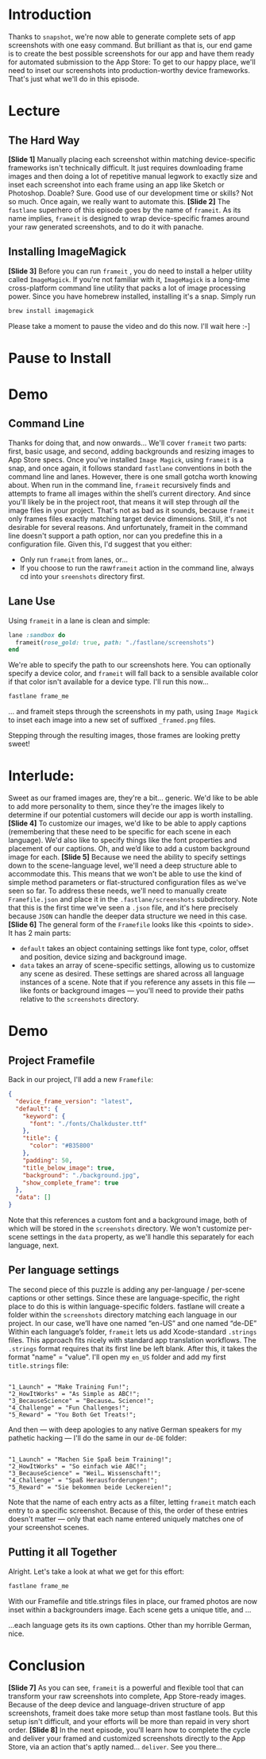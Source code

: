 # Introduction
Thanks to `snapshot`, we're now able to generate complete sets of app screenshots with one easy command. 
But brilliant as that is, our end game is to create the best possible screenshots for our app and have them ready for automated submission to the App Store: To get to our happy place, we'll need to inset our screenshots into production-worthy device frameworks. That's just what we'll do in this episode.
# Lecture
## The Hard Way
**[Slide 1]** 
Manually placing each screenshot within matching device-specific frameworks isn't technically difficult. It just requires downloading frame images and then doing a lot of repetitive manual legwork to exactly size and inset each screenshot into each frame using an app like Sketch or Photoshop. 
Doable? Sure. Good use of our development time or skills? Not so much. Once again, we really want to automate this.
**[Slide 2]**
The `fastlane` superhero of this episode goes by the name of `frameit`.  As its name implies, `frameit`  is designed to wrap device-specific frames around your raw generated screenshots, and to do it with panache.
## Installing ImageMagick
**[Slide 3]** 
Before you can run `frameit` , you do need to install a helper utility called `ImageMagick`. If you're not familiar with it, `ImageMagick` is a long-time cross-platform command line utility that packs a lot of image processing power. Since you have homebrew installed, installing it's a snap. Simply run 
```bash
brew install imagemagick
```
Please take a moment to pause the video and do this now.  I'll wait here :-]
# Pause to Install


# Demo
## Command Line
Thanks for doing that, and now onwards… 
We'll cover `frameit` two parts: first, basic usage, and second, adding backgrounds and resizing images to App Store specs.
Once you've installed `Image Magick`, using `frameit` is a snap, and once again, it follows standard `fastlane` conventions in both the command line and lanes.
However, there is one small gotcha worth knowing about. 
When run in the command line, `frameit` recursively finds and attempts to frame all images within the shell’s current directory.  And since you'll likely be in the project root, that means it will step through *all* the image files in your project. 
That's not as bad as it sounds, because `frameit` only frames files exactly matching target device dimensions. Still, it's not desirable for several reasons. And unfortunately, frameit in the command line doesn't support a path option, nor can you predefine this in a configuration file.
Given this, I'd suggest that you either:
- Only run `frameit` from lanes, or…
- If you choose to run  the raw`frameit` action in the command line, always cd into your `sreenshots` directory first.


## Lane Use
Using `frameit` in a lane is clean and simple:
```ruby
lane :sandbox do
  frameit(rose_gold: true, path: "./fastlane/screenshots")
end
```
We're able to specify the path to our screenshots here. You can optionally specify a device color, and `frameit` will fall back to a sensible available color if that color isn't available for a device type.
I'll run this now…
```bash
fastlane frame_me
```
… and frameit steps through the screenshots in my path, using `Image Magick` to inset each image into a new set of suffixed `_framed.png` files. 
<!-- Step through results in Mojave Gallery View -->
Stepping through the resulting images, those frames are looking pretty sweet!


# Interlude:
Sweet as our framed images are, they're a bit… generic. We'd like to be able to add more personality to them, since they're the images likely to determine if our potential customers will decide our app is worth installing.
**[Slide 4]**
To customize our images, we'd like to be able to apply captions (remembering that these need to be specific for each scene in each language). We'd also like to specify things like the font properties and placement of our captions. Oh, and we’d like to add a custom background image for each.
**[Slide 5]**
Because we need the ability to specify settings down to the scene-language level, we'll need a deep structure able to accommodate this. This means that we won't be able to use the kind of simple method parameters or flat-structured configuration files as we've seen so far.
To address these needs, we'll need to manually create  `Framefile.json` and place it in the `.fastlane/screenshots` subdirectory. 
Note that this is the first time we've seen a `.json` file, and it's here precisely because `JSON` can handle the deeper data structure we need in this case.
**[Slide 6]**
The general form of the `Framefile` looks like this \<points to side\>. It has 2 main parts:
<!-- Editor: Please click twice to reveal captions matching these 2 points. -->
- `default` takes an object containing settings like font type, color, offset and position, device sizing and background image.
-  `data` takes an array of scene-specific settings, allowing us to customize any scene as desired. These settings are shared across all language instances of a scene.
Note that if you reference any assets in this file — like fonts or background images — you'll need to provide their paths relative to the `screenshots` directory.


# Demo
## Project Framefile
Back in our project, I'll add a new `Framefile`:
```json
{
  "device_frame_version": "latest",
  "default": {
    "keyword": {
      "font": "./fonts/Chalkduster.ttf"
    },
    "title": {      
      "color": "#B35800"
    },
    "padding": 50,
    "title_below_image": true,
    "background": "./background.jpg",
    "show_complete_frame": true
  },
  "data": []
} 
```
Note that this references a custom font and a background image, both of which will be stored in the `screenshots` directory. We won't customize per-scene settings in the `data` property, as we'll handle this separately for each language, next.


## Per language settings
The second piece of this puzzle is adding any per-language / per-scene captions or other settings.
Since these are language-specific, the right place to do this is within language-specific folders. fastlane will create a folder within the `screenshots` directory matching each language in our project. In our case, we’ll have one named “en-US” and one named “de-DE”
Within each language’s folder, `frameit` lets us add Xcode-standard `.strings` files. This approach fits nicely with standard app translation workflows. The `.strings` format requires that its first line be left blank. After this, it takes the format "name" = "value".
I'll open my `en_US` folder and add my first `title.strings` file:
```

"1_Launch" = "Make Training Fun!";
"2_HowItWorks" = "As Simple as ABC!";
"3_BecauseScience" = "Because… Science!";
"4_Challenge" = "Fun Challenges!";
"5_Reward" = "You Both Get Treats!";
```
And then — with deep apologies to any native German speakers for my pathetic hacking — I'll do the same in our `de-DE` folder:
```

"1_Launch" = "Machen Sie Spaß beim Training!";
"2_HowItWorks" = "So einfach wie ABC!";
"3_BecauseScience" = "Weil… Wissenschaft!";
"4_Challenge" = "Spaß Herausforderungen!";
"5_Reward" = "Sie bekommen beide Leckereien!";
```
Note that the name of each entry acts as a filter, letting `frameit` match each entry to a specific screenshot. Because of this, the order of these entries doesn't matter — only that each name entered uniquely matches one of your screenshot scenes.


## Putting it all Together
Alright. Let's take a look at what we get for this effort:
```bash
fastlane frame_me
```
<!-- show English results in Gallery view -->
With our Framefile and title.strings files in place, our framed photos are now inset within a backgrounders image. Each scene gets a unique title, and …
<!-- switch to German language folder -->
…each language gets its its own captions. Other than my horrible German, nice.


# Conclusion
**[Slide 7]** 
As you can see, `frameit` is a powerful and flexible tool that can transform your raw screenshots into complete, App Store-ready images. 
Because of the deep device and language-driven structure of app screenshots, frameit does take more setup than most fastlane tools. But this setup isn't difficult, and your efforts will be more than repaid in very short order.
**[Slide 8]** 
In the next episode, you'll learn how to complete the cycle and deliver your framed and customized screenshots directly to the App Store, via an action that's aptly named… `deliver`. See you there…